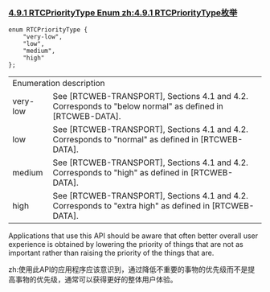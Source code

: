 ### [4.9.1 RTCPriorityType Enum zh:4.9.1 RTCPriorityType枚举](http://w3c.github.io/webrtc-pc/#rtcprioritytype-enum)

```
enum RTCPriorityType {
    "very-low",
    "low",
    "medium",
    "high"
};
```

<table>
	<tr>
		<td colspan="2">
		Enumeration description
		</td>
	</tr>
	<tr>
		<td>
		very-low	
		</td>
		<td>
		See [RTCWEB-TRANSPORT], Sections 4.1 and 4.2. Corresponds to "below normal" as defined in [RTCWEB-DATA].
		</td>
	</tr>
	<tr>
		<td>
		low	
		</td>
		<td>
		See [RTCWEB-TRANSPORT], Sections 4.1 and 4.2. Corresponds to "normal" as defined in [RTCWEB-DATA].
		</td>
	</tr>
	<tr>
		<td>
		medium
		</td>
		<td>
		See [RTCWEB-TRANSPORT], Sections 4.1 and 4.2. Corresponds to "high" as defined in [RTCWEB-DATA].
		</td>
	</tr>
	<tr>
		<td>
		high
		</td>
		<td>
		See [RTCWEB-TRANSPORT], Sections 4.1 and 4.2. Corresponds to "extra high" as defined in [RTCWEB-DATA].
		</td>
	</tr>
</table>

Applications that use this API should be aware that often better overall user experience is obtained by lowering the priority of things that are not as important rather than raising the priority of the things that are.

zh:使用此API的应用程序应该意识到，通过降低不重要的事物的优先级而不是提高事物的优先级，通常可以获得更好的整体用户体验。
